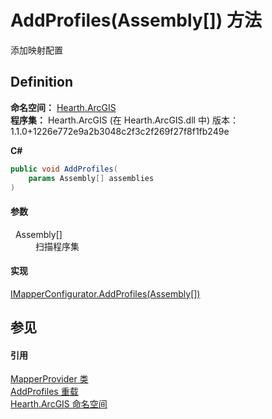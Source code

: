 # AddProfiles(Assembly[]) 方法


添加映射配置



## Definition
**命名空间：** <a href="N_Hearth_ArcGIS">Hearth.ArcGIS</a>  
**程序集：** Hearth.ArcGIS (在 Hearth.ArcGIS.dll 中) 版本：1.1.0+1226e772e9a2b3048c2f3c2f269f27f8f1fb249e

**C#**
``` C#
public void AddProfiles(
	params Assembly[] assemblies
)
```



#### 参数
<dl><dt>  Assembly[]</dt><dd>扫描程序集</dd></dl>

#### 实现
<a href="M_Hearth_ArcGIS_IMapperConfigurator_AddProfiles">IMapperConfigurator.AddProfiles(Assembly[])</a>  


## 参见


#### 引用
<a href="T_Hearth_ArcGIS_MapperProvider">MapperProvider 类</a>  
<a href="Overload_Hearth_ArcGIS_MapperProvider_AddProfiles">AddProfiles 重载</a>  
<a href="N_Hearth_ArcGIS">Hearth.ArcGIS 命名空间</a>  

